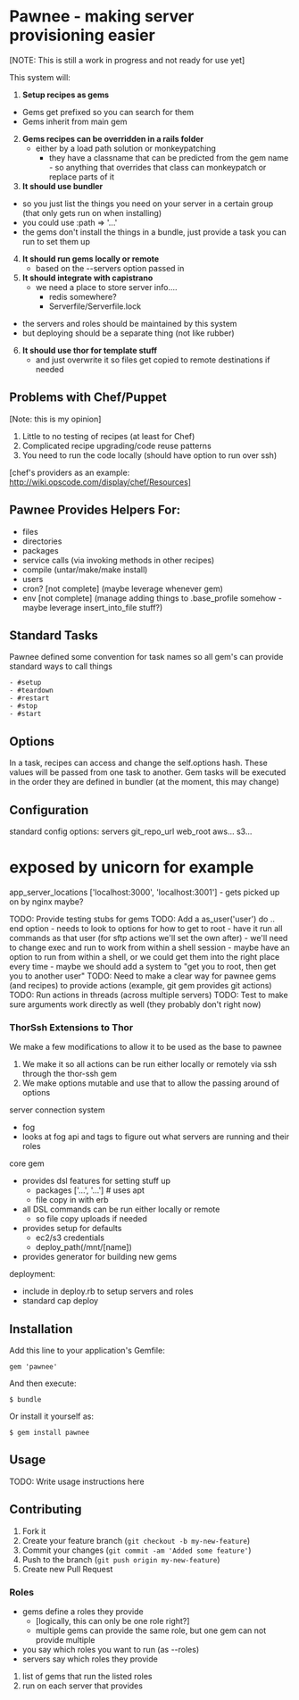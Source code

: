 # Pawnee - making server provisioning easier

[NOTE: This is still a work in progress and not ready for use yet]

This system will:

1. **Setup recipes as gems**
  - Gems get prefixed so you can search for them
  - Gems inherit from main gem
2. **Gems recipes can be overridden in a rails folder**
	- either by a load path solution or monkeypatching
	  - they have a classname that can be predicted from the gem name
			- so anything that overrides that class can monkeypatch or replace parts of it
3. **It should use bundler**
  - so you just list the things you need on your server in a certain group (that only gets run on when installing)
  - you could use :path => '...'
  - the gems don't install the things in a bundle, just provide a task you can run to set them up
4. **It should run gems locally or remote**
	- based on the --servers option passed in
5. **It should integrate with capistrano**
	- we need a place to store server info....
		- redis somewhere?
		- Serverfile/Serverfile.lock
  - the servers and roles should be maintained by this system
  - but deploying should be a separate thing (not like rubber)
6. **It should use thor for template stuff**
	- and just overwrite it so files get copied to remote destinations if needed


## Problems with Chef/Puppet

[Note: this is my opinion]

1. Little to no testing of recipes (at least for Chef)
2. Complicated recipe upgrading/code reuse patterns
3. You need to run the code locally (should have option to run over ssh)

[chef's providers as an example: http://wiki.opscode.com/display/chef/Resources]

## Pawnee Provides Helpers For:

- files
- directories
- packages
- service calls (via invoking methods in other recipes)
- compile (untar/make/make install)
- users
- cron? [not complete]  (maybe leverage whenever gem)
- env [not complete]  (manage adding things to .base_profile somehow - maybe leverage insert_into_file stuff?)

## Standard Tasks

Pawnee defined some convention for task names so all gem's can provide standard ways to call things

	- #setup
	- #teardown
	- #restart
	- #stop
	- #start


## Options

In a task, recipes can access and change the self.options hash.  These values will be
passed from one task to another.  Gem tasks will be executed in the order they are defined
in bundler (at the moment, this may change)

## Configuration

standard config options:
servers
git_repo_url
web_root
aws...
s3...

# exposed by unicorn for example
app_server_locations ['localhost:3000', 'localhost:3001'] - gets picked up on by nginx maybe?


TODO: Provide testing stubs for gems
TODO: Add a as_user('user') do .. end option
				- needs to look to options for how to get to root
				- have it run all commands as that user (for sftp actions we'll set the own after)
				- we'll need to change exec and run to work from within a shell session
					- maybe have an option to run from within a shell, or we could get them into the right place every time
				- maybe we should add a system to "get you to root, then get you to another user"
TODO: Need to make a clear way for pawnee gems (and recipes) to provide actions (example, git gem provides git actions)
TODO: Run actions in threads (across multiple servers)
TODO: Test to make sure arguments work directly as well (they probably don't right now)




### ThorSsh Extensions to Thor
We make a few modifications to allow it to be used as the base to pawnee
1) We make it so all actions can be run either locally or remotely via ssh through the thor-ssh gem
2) We make options mutable and use that to allow the passing around of options




server connection system
  - fog
  - looks at fog api and tags to figure out what servers are running and their roles

core gem
  - provides dsl features for setting stuff up
    - packages ['...', '...']  # uses apt
    - file copy in with erb
  - all DSL commands can be run either locally or remote
    - so file copy uploads if needed
  - provides setup for defaults
    - ec2/s3 credentials
    - deploy_path(/mnt/[name])
  - provides generator for building new gems

deployment:
  - include in deploy.rb to setup servers and roles
  - standard cap deploy











## Installation

Add this line to your application's Gemfile:

    gem 'pawnee'

And then execute:

    $ bundle

Or install it yourself as:

    $ gem install pawnee

## Usage

TODO: Write usage instructions here

## Contributing

1. Fork it
2. Create your feature branch (`git checkout -b my-new-feature`)
3. Commit your changes (`git commit -am 'Added some feature'`)
4. Push to the branch (`git push origin my-new-feature`)
5. Create new Pull Request




### Roles
- gems define a roles they provide
	- [logically, this can only be one role right?]
	- multiple gems can provide the same role, but one gem can not provide multiple
- you say which roles you want to run (as --roles)
- servers say which roles they provide

1) list of gems that run the listed roles
2) run on each server that provides

